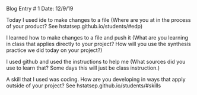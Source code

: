 Blog Entry # 1						     Date: 12/9/19


Today I used ide to make changes to a file  (Where are you at in the process of your product? See hstatsep.github.io/students/#edp)

I learned how to make changes to a file and push it  (What are you learning in class that applies directly to your project? How will you use the synthesis practice we did today on your project?)

I used github and used the instructions to help me  (What sources did you use to learn that? Some days this will just be class instruction.)

A skill that I used was coding. How are you developing in ways that apply outside of your project? See hstatsep.github.io/students/#skills


